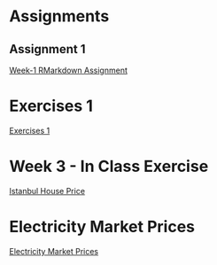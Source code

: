 # Assignments

## Assignment 1

[Week-1 RMarkdown Assignment](RMarkdown_HW-1.html)

# Exercises 1

[Exercises 1](Exercises_1.html)

# Week 3 - In Class Exercise 

[Istanbul House Price](In_Class_Ex_Istanbul_House_Price.html)

# Electricity Market Prices
[Electricity Market Prices](Assignment_Electricity_Market_Prices.html)
